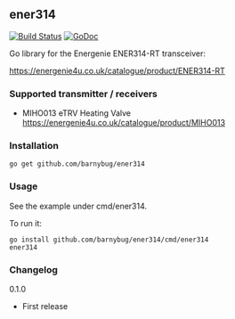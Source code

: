 ## ener314

[![Build Status](https://travis-ci.org/barnybug/ener314.svg?branch=master)](https://travis-ci.org/barnybug/ener314)
[![GoDoc](https://godoc.org/github.com/barnybug/ener314?status.svg)](http://godoc.org/github.com/barnybug/ener314)

Go library for the Energenie ENER314-RT transceiver:

https://energenie4u.co.uk/catalogue/product/ENER314-RT

### Supported transmitter / receivers
- MIHO013 eTRV Heating Valve
  https://energenie4u.co.uk/catalogue/product/MIHO013

### Installation

    go get github.com/barnybug/ener314

### Usage

See the example under cmd/ener314.

To run it:

	go install github.com/barnybug/ener314/cmd/ener314
	ener314

### Changelog
0.1.0

- First release
